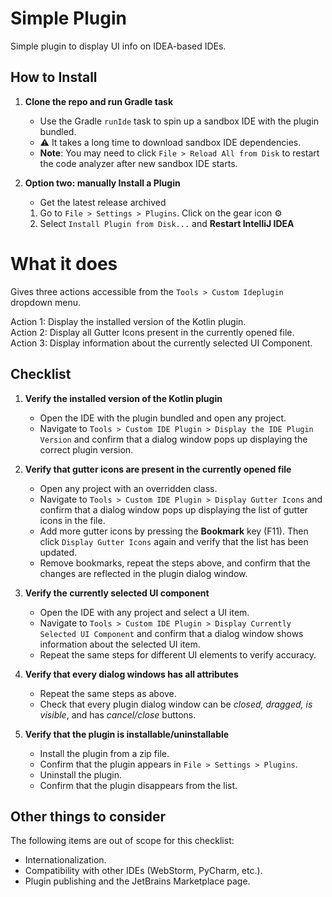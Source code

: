 # Simple Plugin

Simple plugin to display UI info on IDEA-based IDEs.

## How to Install

1. **Clone the repo and run Gradle task**
    - Use the Gradle `runIde` task to spin up a sandbox IDE with the plugin bundled.
    - ⚠️ It takes a long time to download sandbox IDE dependencies.
    - **Note**: You may need to click `File > Reload All from Disk` to restart the code analyzer after new sandbox IDE
   starts.
    

2. **Option two: manually Install a Plugin**
     - Get the latest release archived
     1. Go to `File > Settings > Plugins`. Click on the gear icon ⚙️
     2. Select `Install Plugin from Disk...` and **Restart IntelliJ IDEA**

# What it does

Gives three actions accessible from the `Tools > Custom Ideplugin` dropdown menu.

Action 1: Display the installed version of the Kotlin plugin.  
Action 2: Display all Gutter Icons present in the currently opened file.  
Action 3: Display information about the currently selected UI Component.  

## Checklist

1. **Verify the installed version of the Kotlin plugin**
   - Open the IDE with the plugin bundled and open any project.
   - Navigate to `Tools > Custom IDE Plugin > Display the IDE Plugin Version` and confirm that a dialog window pops up displaying the correct plugin version.

2. **Verify that gutter icons are present in the currently opened file**
   - Open any project with an overridden class.
   - Navigate to `Tools > Custom IDE Plugin > Display Gutter Icons` and confirm that a dialog window pops up displaying the list of gutter icons in the file.
   - Add more gutter icons by pressing the **Bookmark** key (F11). Then click `Display Gutter Icons` again and verify that the list has been updated.
   - Remove bookmarks, repeat the steps above, and confirm that the changes are reflected in the plugin dialog window.

3. **Verify the currently selected UI component**
   - Open the IDE with any project and select a UI item.
   - Navigate to `Tools > Custom IDE Plugin > Display Currently Selected UI Component` and confirm that a dialog window shows information about the selected UI item.
   - Repeat the same steps for different UI elements to verify accuracy.

4. **Verify that every dialog windows has all attributes**
   - Repeat the same steps as above.
   - Check that every plugin dialog window can be _closed, dragged, is visible_, and has _cancel/close_ buttons.

5. **Verify that the plugin is installable/uninstallable**
   - Install the plugin from a zip file.
   - Confirm that the plugin appears in `File > Settings > Plugins`.
   - Uninstall the plugin.
   - Confirm that the plugin disappears from the list.

## Other things to consider

The following items are out of scope for this checklist:
- Internationalization.
- Compatibility with other IDEs (WebStorm, PyCharm, etc.).
- Plugin publishing and the JetBrains Marketplace page.


